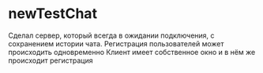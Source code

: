 # newTestChat
Сделал сервер, который всегда в ожидании подключения, с сохранением истории чата.
Регистрация пользователей может происходить одновременно 
Клиент имеет собственное окно и в нём же происходит регистрация

